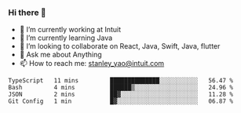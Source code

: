 ### Hi there 👋

- 🔭 I’m currently working at Intuit 
- 🌱 I’m currently learning Java
- 👯 I’m looking to collaborate on React, Java, Swift, Java, flutter
- 💬 Ask me about Anything
- 📫 How to reach me: stanley_yao@intuit.com


<!--START_SECTION:waka-->
```text
TypeScript   11 mins         ██████████████░░░░░░░░░░░   56.47 % 
Bash         4 mins          ██████▒░░░░░░░░░░░░░░░░░░   24.96 % 
JSON         2 mins          ██▓░░░░░░░░░░░░░░░░░░░░░░   11.28 % 
Git Config   1 min           █▓░░░░░░░░░░░░░░░░░░░░░░░   06.87 % 
```
<!--END_SECTION:waka-->
